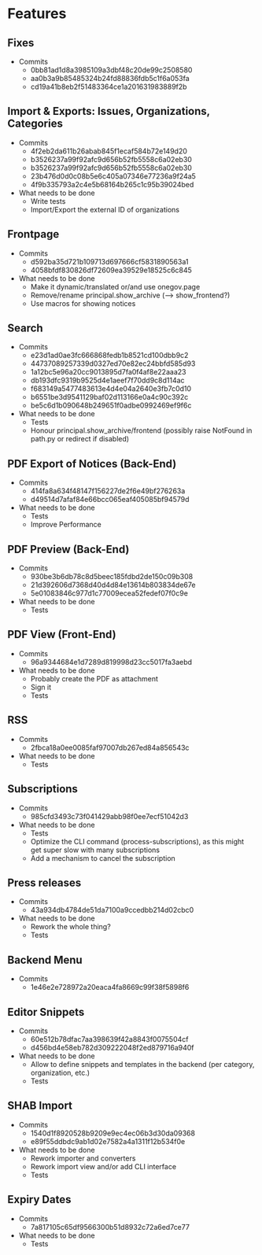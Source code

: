 # Features

## Fixes

- Commits
  - 0bb81ad1d8a3985109a3dbf48c20de99c2508580
  - aa0b3a9b85485324b24fd88836fdb5c1f6a053fa
  - cd19a41b8eb2f51483364ce1a201631983889f2b

## Import & Exports: Issues, Organizations, Categories

- Commits
  - 4f2eb2da611b26abab845f1ecaf584b72e149d20
  - b3526237a99f92afc9d656b52fb5558c6a02eb30
  - b3526237a99f92afc9d656b52fb5558c6a02eb30
  - 23b476d0d0c08b5e6c405a07346e77236a9f24a5
  - 4f9b335793a2c4e5b68164b265c1c95b39024bed
- What needs to be done
  - Write tests
  - Import/Export the external ID of organizations

## Frontpage

- Commits
  - d592ba35d721b109713d697666cf5831890563a1
  - 4058bfdf830826df72609ea39529e18525c6c845
- What needs to be done
  - Make it dynamic/translated or/and use onegov.page
  - Remove/rename principal.show_archive (--> show_frontend?)
  - Use macros for showing notices

## Search

- Commits
  - e23d1ad0ae3fc666868fedb1b8521cd100dbb9c2
  - 44737089257339d0327ed70e82ec24bbfd585d93
  - 1a12bc5e96a20cc9013895d7fa0f4af8e22aaa23
  - db193dfc9319b9525d4e1aeef7f70dd9c8d114ac
  - f683149a5477483613e4d4e04a2640e3fb7c0d10
  - b6551be3d9541129baf02d113166e0a4c90c392c
  - be5c6d1b090648b249651f0adbe0992469ef9f6c
- What needs to be done
  - Tests
  - Honour principal.show_archive/frontend (possibly raise NotFound in path.py or redirect if disabled)

## PDF Export of Notices (Back-End)

- Commits
  - 414fa8a634f48147f156227de2f6e49bf276263a
  - d49514d7afaf84e66bcc065eaf405085bf94579d
- What needs to be done
  - Tests
  - Improve Performance

## PDF Preview (Back-End)

- Commits
  - 930be3b6db78c8d5beec185fdbd2de150c09b308
  - 21d392606d7368d40d4d84e13614b803834de67e
  - 5e01083846c977d1c77009ecea52fedef07f0c9e
- What needs to be done
  - Tests

## PDF View (Front-End)

- Commits
  - 96a9344684e1d7289d819998d23cc5017fa3aebd
- What needs to be done
  - Probably create the PDF as attachment
  - Sign it
  - Tests

## RSS

- Commits
  - 2fbca18a0ee0085faf97007db267ed84a856543c
- What needs to be done
  - Tests

## Subscriptions

- Commits
  - 985cfd3493c73f041429abb98f0ee7ecf51042d3
- What needs to be done
  - Tests
  - Optimize the CLI command (process-subscriptions), as this might get super slow with many subscriptions
  - Add a mechanism to cancel the subscription

## Press releases

- Commits
  - 43a934db4784de51da7100a9ccedbb214d02cbc0
- What needs to be done
  - Rework the whole thing?
  - Tests

## Backend Menu

- Commits
  - 1e46e2e728972a20eaca4fa8669c99f38f5898f6


## Editor Snippets

- Commits
  - 60e512b78dfac7aa398639f42a8843f0075504cf
  - d456bd4e58eb782d309222048f2ed879716a940f
- What needs to be done
  - Allow to define snippets and templates in the backend (per category, organization, etc.)
  - Tests


## SHAB Import

- Commits
    - 1540d1f8920528b9209e9ec4ec06b3d30da09368
    - e89f55ddbdc9ab1d02e7582a4a1311f12b534f0e
- What needs to be done
    - Rework importer and converters
    - Rework import view and/or add CLI interface
    - Tests

## Expiry Dates

- Commits
    - 7a817105c65df9566300b51d8932c72a6ed7ce77
- What needs to be done
    - Tests
